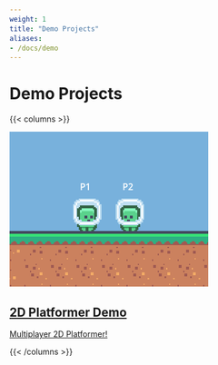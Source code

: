 ```yaml
---
weight: 1
title: "Demo Projects"
aliases:
- /docs/demo
---
```


# Demo Projects

{{< columns >}}

<a target="_none" href="https://github.com/maji-git/multiplay-demo-platformer-2d">

![2D Platformer](assets/plat-2d.png)

## 2D Platformer Demo
Multiplayer 2D Platformer!

</a>

{{< /columns >}}
